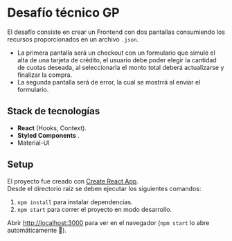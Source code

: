 # Desafío técnico GP

El desafío consiste en crear un Frontend con dos pantallas consumiendo los recursos proporcionados en un archivo `.json`.

- La primera pantalla será un checkout con un formulario que simule el alta de una tarjeta de crédito, el usuario debe poder elegir la cantidad de cuotas deseada, al
  seleccionarla el monto total deberá actualizarse y finalizar la compra.
- La segunda pantalla será de error, la cual se mostrrá al enviar el formulario.

## Stack de tecnologías

- **React** (Hooks, Context).
- **Styled Components** .
- Material-UI

## Setup

El proyecto fue creado con [Create React App](https://github.com/facebook/create-react-app).  
Desde el directorio raíz se deben ejecutar los siguientes comandos:

1.  `npm install` para instalar dependencias.
2.  `npm start` para correr el proyecto en modo desarrollo.

Abrir [http://localhost:3000](http://localhost:3000) para ver en el navegador (`npm start` lo abre automáticamente :raised_hands:).
